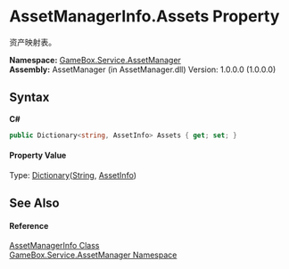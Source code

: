 # AssetManagerInfo.Assets Property 
 

资产映射表。

**Namespace:**&nbsp;<a href="cc6873e1-22bd-dc21-74c4-6be6dc11bacf">GameBox.Service.AssetManager</a><br />**Assembly:**&nbsp;AssetManager (in AssetManager.dll) Version: 1.0.0.0 (1.0.0.0)

## Syntax

**C#**<br />
``` C#
public Dictionary<string, AssetInfo> Assets { get; set; }
```


#### Property Value
Type: <a href="http://msdn2.microsoft.com/zh-cn/library/xfhwa508" target="_blank">Dictionary</a>(<a href="http://msdn2.microsoft.com/zh-cn/library/s1wwdcbf" target="_blank">String</a>, <a href="514e7175-857a-75c7-a39d-4e49a3137ed9">AssetInfo</a>)

## See Also


#### Reference
<a href="f0aeb6ee-45b0-644f-bea4-7095f85a736f">AssetManagerInfo Class</a><br /><a href="cc6873e1-22bd-dc21-74c4-6be6dc11bacf">GameBox.Service.AssetManager Namespace</a><br />